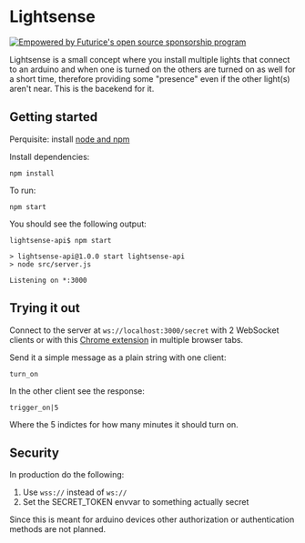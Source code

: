 # Lightsense

[![Empowered by Futurice's open source sponsorship program](https://img.shields.io/badge/sponsor-chilicorn-ff69b4.svg)](https://spiceprogram.org?utm_source=github&utm_medium=spice&utm_campaign=krivachy/lightsense-api)

Lightsense is a small concept where you install multiple lights that connect to an arduino and when one is turned on
the others are turned on as well for a short time, therefore providing some "presence" even if the other light(s) aren't
near. This is the bacekend for it.

## Getting started

Perquisite: install [node and npm](https://nodejs.org/en/download/)

Install dependencies:

```
npm install
```

To run:

```
npm start
```

You should see the following output:

```
lightsense-api$ npm start

> lightsense-api@1.0.0 start lightsense-api
> node src/server.js

Listening on *:3000
```

## Trying it out

Connect to the server at `ws://localhost:3000/secret` with 2 WebSocket clients or with this [Chrome extension](https://chrome.google.com/webstore/detail/smart-websocket-client/omalebghpgejjiaoknljcfmglgbpocdp)
in multiple browser tabs.

Send it a simple message as a plain string with one client:

```
turn_on
```

In the other client see the response:

```
trigger_on|5
```

Where the 5 indictes for how many minutes it should turn on.

## Security

In production do the following:

 1. Use `wss://` instead of `ws://`
 2. Set the SECRET_TOKEN envvar to something actually secret

Since this is meant for arduino devices other authorization or authentication methods are not planned.
